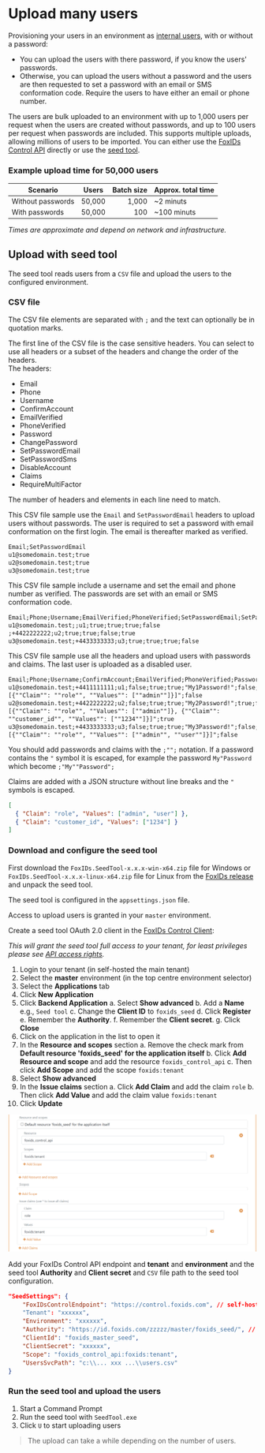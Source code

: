 # Upload many users

Provisioning your users in an environment as [internal users](users-internal.md), with or without a password:

- You can upload the users with there password, if you know the users' passwords. 
- Otherwise, you can upload the users without a password and the users are then requested to set a password with an email or SMS conformation code. Require the users to have either an email or phone number.

The users are bulk uploaded to an environment with up to 1,000 users per request when the users are created without passwords, and up to 100 users per request when passwords are included. This supports multiple uploads, allowing millions of users to be imported. You can either use the [FoxIDs Control API](control.md#foxids-control-api) directly or use the [seed tool](#upload-with-seed-tool). 

### Example upload time for 50,000 users

| Scenario            | Users  | Batch size | Approx. total time |
|---------------------|--------|-----------:|--------------------|
| Without passwords   | 50,000 |      1,000 | ~2 minuts          |
| With passwords      | 50,000 |        100 | ~100 minuts        |

*Times are approximate and depend on network and infrastructure.*

## Upload with seed tool

The seed tool reads users from a `CSV` file and upload the users to the configured environment.

### CSV file

The CSV file elements are separated  with `;` and the text can optionally be in quotation marks.

The first line of the CSV file is the case sensitive headers. You can select to use all headers or a subset of the headers and change the order of the headers.  
The headers:

- Email
- Phone
- Username
- ConfirmAccount
- EmailVerified
- PhoneVerified
- Password
- ChangePassword
- SetPasswordEmail
- SetPasswordSms
- DisableAccount
- Claims
- RequireMultiFactor

The number of headers and elements in each line need to match.

This CSV file sample use the `Email` and `SetPasswordEmail` headers to upload users without passwords. The user is required to set a password with email conformation on the first login. 
The email is thereafter marked as verified.
```csv
Email;SetPasswordEmail
u1@somedomain.test;true
u2@somedomain.test;true
u3@somedomain.test;true
```

This CSV file sample include a username and set the email and phone number as verified. The passwords are set with an email or SMS conformation code.
```csv
Email;Phone;Username;EmailVerified;PhoneVerified;SetPasswordEmail;SetPasswordSms
u1@somedomain.test;;u1;true;true;true;false
;+4422222222;u2;true;true;false;true
u3@somedomain.test;+4433333333;u3;true;true;true;false
```

This CSV file sample use all the headers and upload users with passwords and claims. The last user is uploaded as a disabled user.
```csv
Email;Phone;Username;ConfirmAccount;EmailVerified;PhoneVerified;Password;ChangePassword;SetPasswordEmail;SetPasswordSms;DisableAccount;Claims;RequireMultiFactor
u1@somedomain.test;+4411111111;u1;false;true;true;"My1Password!";false;false;false;false;"[{""Claim"": ""role"", ""Values"": [""admin""]}]";false
u2@somedomain.test;+4422222222;u2;false;true;true;"My2Password!";true;false;false;false;"[{""Claim"": ""role"", ""Values"": [""admin""]}, {""Claim"": ""customer_id"", ""Values"": [""1234""]}]";true
u3@somedomain.test;+4433333333;u3;false;true;true;"My3Password!";false;false;false;true;"[{""Claim"": ""role"", ""Values"": [""admin"", ""user""]}]";false
```

You should add passwords and claims with the `;"";` notation. If a password contains the `"` symbol it is escaped, for example the password `My"Password` which become `;"My""Password";`

Claims are added with a JSON structure without line breaks and the `"` symbols is escaped.
```json
[
  { "Claim": "role", "Values": ["admin", "user"] }, 
  { "Claim": "customer_id", "Values": ["1234"] }
]
```

### Download and configure the seed tool

First download the `FoxIDs.SeedTool-x.x.x-win-x64.zip` file for Windows or `FoxIDs.SeedTool-x.x.x-linux-x64.zip` file for Linux from the [FoxIDs release](https://github.com/ITfoxtec/FoxIDs/releases) and unpack the seed tool.

The seed tool is configured in the `appsettings.json` file.

Access to upload users is granted in your `master` environment.

Create a seed tool OAuth 2.0 client in the [FoxIDs Control Client](control.md#foxids-control-client):

*This will grant the seed tool full access to your tenant, for least privileges please see [API access rights](control.md#api-access-rights).*

1. Login to your tenant (in self-hosted the main tenant)
2. Select the **master** environment (in the top centre environment selector)
3. Select the **Applications** tab
4. Click **New Application**
5. Click **Backend Application**
    a. Select **Show advanced**
    b. Add a **Name** e.g., `Seed tool`
    c. Change the **Client ID** to `foxids_seed`
    d. Click **Register**
    e. Remember the **Authority**.
    f. Remember the **Client secret**.
    g. Click **Close**
6. Click on the application in the list to open it
7. In the **Resource and scopes** section 
    a. Remove the check mark from **Default resource 'foxids_seed' for the application itself**
    b. Click **Add Resource and scope** and add the resource `foxids_control_api`
    c. Then click **Add Scope** and add the scope `foxids:tenant` 
8. Select **Show advanced**
9. In the **Issue claims** section
    a. Click **Add Claim** and add the claim `role`
    b. Then click **Add Value** and add the claim value `foxids:tenant`
10. Click **Update**

![FoxIDs Control Client - master seed tool client](images/seed-tool-client.png)

Add your FoxIDs Control API endpoint and **tenant** and **environment** and the seed tool **Authority** and **Client secret** and `CSV` file path to the seed tool configuration. 

```json
"SeedSettings": {
    "FoxIDsControlEndpoint": "https://control.foxids.com", // self-hosted "https://control.yyyyxxxx.com" or local development https://localhost:44331
    "Tenant": "xxxxxx",
    "Environment": "xxxxxx",
    "Authority": "https://id.foxids.com/zzzzz/master/foxids_seed/", // custom domain, self-hosted or local development "https://https://localhost:44331/zzzzz/master/foxids_seed/"
    "ClientId": "foxids_master_seed",
    "ClientSecret": "xxxxxx",
    "Scope": "foxids_control_api:foxids:tenant",
    "UsersSvcPath": "c:\\... xxx ...\\users.csv"
}
```

### Run the seed tool and upload the users

1. Start a Command Prompt 
2. Run the seed tool with `SeedTool.exe`
3. Click `U` to start uploading users  

> The upload can take a while depending on the number of users.
